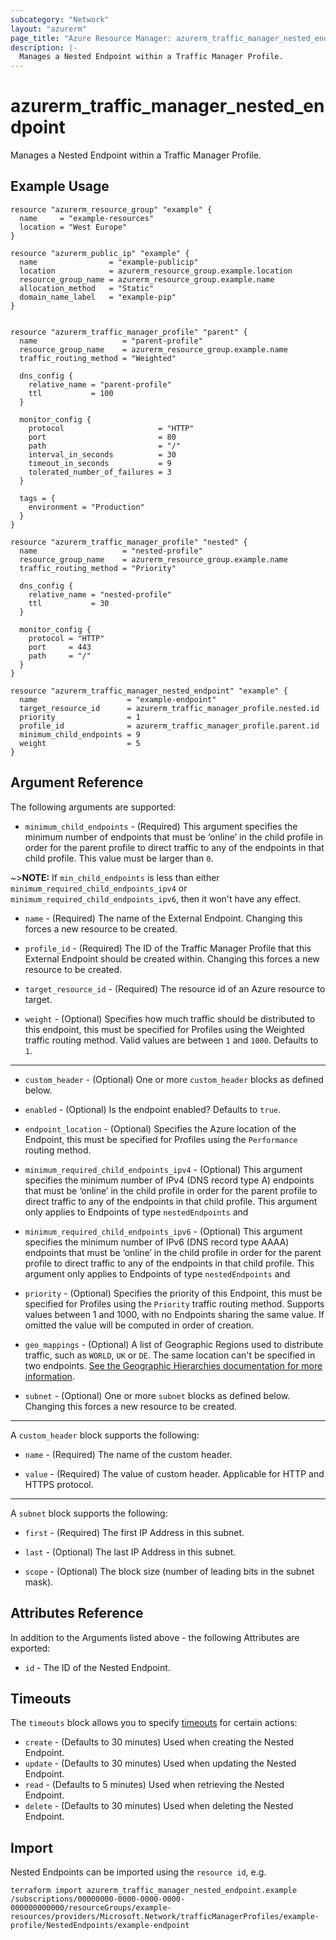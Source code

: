 ```yaml
---
subcategory: "Network"
layout: "azurerm"
page_title: "Azure Resource Manager: azurerm_traffic_manager_nested_endpoint"
description: |-
  Manages a Nested Endpoint within a Traffic Manager Profile.
---
```


# azurerm_traffic_manager_nested_endpoint

Manages a Nested Endpoint within a Traffic Manager Profile.

## Example Usage

```hcl
resource "azurerm_resource_group" "example" {
  name     = "example-resources"
  location = "West Europe"
}

resource "azurerm_public_ip" "example" {
  name                = "example-publicip"
  location            = azurerm_resource_group.example.location
  resource_group_name = azurerm_resource_group.example.name
  allocation_method   = "Static"
  domain_name_label   = "example-pip"
}


resource "azurerm_traffic_manager_profile" "parent" {
  name                   = "parent-profile"
  resource_group_name    = azurerm_resource_group.example.name
  traffic_routing_method = "Weighted"

  dns_config {
    relative_name = "parent-profile"
    ttl           = 100
  }

  monitor_config {
    protocol                     = "HTTP"
    port                         = 80
    path                         = "/"
    interval_in_seconds          = 30
    timeout_in_seconds           = 9
    tolerated_number_of_failures = 3
  }

  tags = {
    environment = "Production"
  }
}

resource "azurerm_traffic_manager_profile" "nested" {
  name                   = "nested-profile"
  resource_group_name    = azurerm_resource_group.example.name
  traffic_routing_method = "Priority"

  dns_config {
    relative_name = "nested-profile"
    ttl           = 30
  }

  monitor_config {
    protocol = "HTTP"
    port     = 443
    path     = "/"
  }
}

resource "azurerm_traffic_manager_nested_endpoint" "example" {
  name                    = "example-endpoint"
  target_resource_id      = azurerm_traffic_manager_profile.nested.id
  priority                = 1
  profile_id              = azurerm_traffic_manager_profile.parent.id
  minimum_child_endpoints = 9
  weight                  = 5
}
```

## Argument Reference

The following arguments are supported:

* `minimum_child_endpoints` - (Required) This argument specifies the minimum number of endpoints that must be ‘online’ in the child profile in order for the parent profile to direct traffic to any of the endpoints in that child profile. This value must be larger than `0`.

~>**NOTE:** If `min_child_endpoints` is less than either `minimum_required_child_endpoints_ipv4` or `minimum_required_child_endpoints_ipv6`, then it won't have any effect.

* `name` - (Required) The name of the External Endpoint. Changing this forces a new resource to be created.

* `profile_id` - (Required) The ID of the Traffic Manager Profile that this External Endpoint should be created within. Changing this forces a new resource to be created.

* `target_resource_id` - (Required) The resource id of an Azure resource to target.

* `weight` - (Optional) Specifies how much traffic should be distributed to this endpoint, this must be specified for Profiles using the Weighted traffic routing method. Valid values are between `1` and `1000`. Defaults to `1`.

---

* `custom_header` - (Optional) One or more `custom_header` blocks as defined below.

* `enabled` - (Optional) Is the endpoint enabled? Defaults to `true`.

* `endpoint_location` - (Optional) Specifies the Azure location of the Endpoint, this must be specified for Profiles using the `Performance` routing method.

* `minimum_required_child_endpoints_ipv4` - (Optional) This argument specifies the minimum number of IPv4 (DNS record type A) endpoints that must be ‘online’ in the child profile in order for the parent profile to direct traffic to any of the endpoints in that child profile. This argument only applies to Endpoints of type `nestedEndpoints` and 

* `minimum_required_child_endpoints_ipv6` - (Optional) This argument specifies the minimum number of IPv6 (DNS record type AAAA) endpoints that must be ‘online’ in the child profile in order for the parent profile to direct traffic to any of the endpoints in that child profile. This argument only applies to Endpoints of type `nestedEndpoints` and 

* `priority` - (Optional) Specifies the priority of this Endpoint, this must be specified for Profiles using the `Priority` traffic routing method. Supports values between 1 and 1000, with no Endpoints sharing the same value. If omitted the value will be computed in order of creation.

* `geo_mappings` - (Optional) A list of Geographic Regions used to distribute traffic, such as `WORLD`, `UK` or `DE`. The same location can't be specified in two endpoints. [See the Geographic Hierarchies documentation for more information](https://docs.microsoft.com/rest/api/trafficmanager/geographichierarchies/getdefault).

* `subnet` - (Optional) One or more `subnet` blocks as defined below. Changing this forces a new resource to be created.

---

A `custom_header` block supports the following:

* `name` - (Required) The name of the custom header.

* `value` - (Required) The value of custom header. Applicable for HTTP and HTTPS protocol.

---

A `subnet` block supports the following:

* `first` - (Required) The first IP Address in this subnet.

* `last` - (Optional) The last IP Address in this subnet.

* `scope` - (Optional) The block size (number of leading bits in the subnet mask).

## Attributes Reference

In addition to the Arguments listed above - the following Attributes are exported:

* `id` - The ID of the Nested Endpoint.

## Timeouts

The `timeouts` block allows you to specify [timeouts](https://www.terraform.io/language/resources/syntax#operation-timeouts) for certain actions:

* `create` - (Defaults to 30 minutes) Used when creating the Nested Endpoint.
* `update` - (Defaults to 30 minutes) Used when updating the Nested Endpoint.
* `read` - (Defaults to 5 minutes) Used when retrieving the Nested Endpoint.
* `delete` - (Defaults to 30 minutes) Used when deleting the Nested Endpoint.

## Import

Nested Endpoints can be imported using the `resource id`, e.g.

```shell
terraform import azurerm_traffic_manager_nested_endpoint.example /subscriptions/00000000-0000-0000-0000-000000000000/resourceGroups/example-resources/providers/Microsoft.Network/trafficManagerProfiles/example-profile/NestedEndpoints/example-endpoint
```
